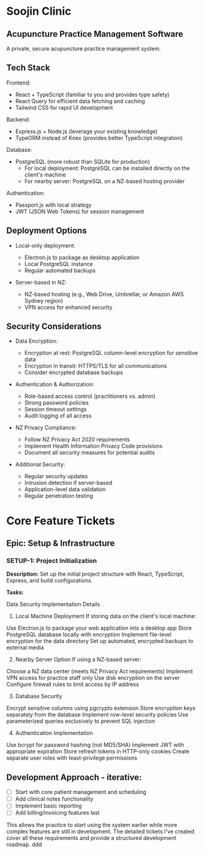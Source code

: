 # Soojin Clinic
## Acupuncture Practice Management Software 

A private, secure acupuncture practice management system. 

## Tech Stack

Frontend:

- React + TypeScript (familiar to you and provides type safety)
- React Query for efficient data fetching and caching
- Tailwind CSS for rapid UI development

Backend:

- Express.js + Node.js (leverage your existing knowledge)
- TypeORM instead of Knex (provides better TypeScript integration)

Database:

- PostgreSQL (more robust than SQLite for production)
  - For local deployment: PostgreSQL can be installed directly on the client's machine
  - For nearby server: PostgreSQL on a NZ-based hosting provider

Authentication:

- Passport.js with local strategy
- JWT (JSON Web Tokens) for session management

## Deployment Options 

- Local-only deployment:
  - Electron.js to package as desktop application
  - Local PostgreSQL instance
  - Regular automated backups

- Server-based in NZ:
  - NZ-based hosting (e.g., Web Drive, Umbrellar, or Amazon AWS Sydney region)
  - VPN access for enhanced security

## Security Considerations

- Data Encryption:
  - Encryption at rest: PostgreSQL column-level encryption for sensitive data
  - Encryption in transit: HTTPS/TLS for all communications
  - Consider encrypted database backups


- Authentication & Authorization:
  - Role-based access control (practitioners vs. admin)
  - Strong password policies
  - Session timeout settings
  - Audit logging of all access

- NZ Privacy Compliance:
  - Follow NZ Privacy Act 2020 requirements
  - Implement Health Information Privacy Code provisions
  - Document all security measures for potential audits


- Additional Security:
  - Regular security updates
  - Intrusion detection if server-based
  - Application-level data validation
  - Regular penetration testing

# Core Feature Tickets

## Epic: Setup & Infrastructure

### SETUP-1: Project Initialization

**Description:** Set up the initial project structure with React, TypeScript, Express, and build configurations.

**Tasks:**

Data Security Implementation Details

1. Local Machine Deployment
If storing data on the client's local machine:

Use Electron.js to package your web application into a desktop app
Store PostgreSQL database locally with encryption
Implement file-level encryption for the data directory
Set up automated, encrypted backups to external media

2. Nearby Server Option
If using a NZ-based server:

Choose a NZ data center (meets NZ Privacy Act requirements)
Implement VPN access for practice staff only
Use disk encryption on the server
Configure firewall rules to limit access by IP address

3. Database Security

Encrypt sensitive columns using pgcrypto extension
Store encryption keys separately from the database
Implement row-level security policies
Use parameterized queries exclusively to prevent SQL injection

4. Authentication Implementation

Use bcrypt for password hashing (not MD5/SHA)
Implement JWT with appropriate expiration
Store refresh tokens in HTTP-only cookies
Create separate user roles with least-privilege permissions

## Development Approach - iterative:

- [ ] Start with core patient management and scheduling
- [ ] Add clinical notes functionality
- [ ] Implement basic reporting
- [ ] Add billing/invoicing features last

This allows the practice to start using the system earlier while more complex features are still in development.
The detailed tickets I've created cover all these requirements and provide a structured development roadmap. 
ddd
